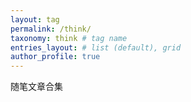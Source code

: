 ```yaml
---
layout: tag
permalink: /think/
taxonomy: think # tag name
entries_layout: # list (default), grid
author_profile: true
---
```


随笔文章合集